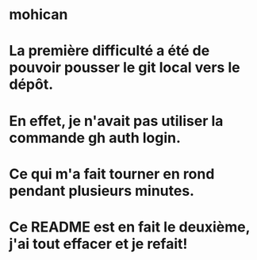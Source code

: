 # mohican
# La première difficulté a été de pouvoir pousser le git local vers le dépôt.
# En effet, je n'avait pas utiliser la commande gh auth login.
# Ce qui m'a fait tourner en rond pendant plusieurs minutes.
# Ce README est en fait le deuxième, j'ai tout effacer et je refait!
